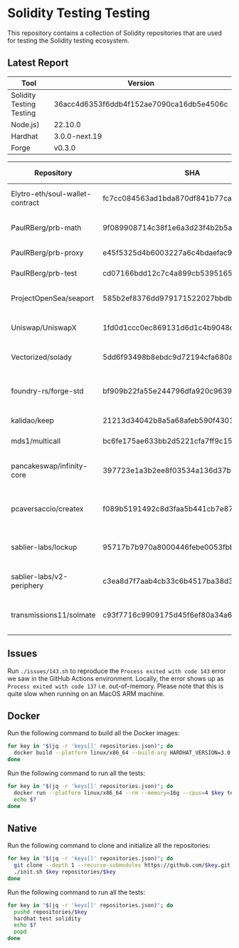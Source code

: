 # Solidity Testing Testing

This repository contains a collection of Solidity repositories that are used for testing the Solidity testing ecosystem.

## Latest Report

| Tool | Version |
| --- | --- |
| Solidity Testing Testing | 36acc4d6353f6ddb4f152ae7090ca16db5e4506c |
| Node.js) | 22.10.0 |
| Hardhat | 3.0.0-next.19 |
| Forge | v0.3.0 |

| Repository | SHA | forge build | forge test | hardhat compile | hardhat test |
| --- | --- | --- | --- | --- | --- |
| Elytro-eth/soul-wallet-contract | fc7cc084563ad1bda870df841b77caa9ee3a3661 | ✅ (176 in 189.02s) | ✅ (30 in 163.68s) | ✅ (40 in 13.63s) | ❌ (23/29 in 166.12s) |
| PaulRBerg/prb-math | 9f089908714c38f1e6a3d23f4b2b5a2c9b6c1d7a | ✅ (108 in 6.70s) | ✅ (314 in 9.38s) | ✅ (40 in 3.44s) | ✅ (314 in 12.60s) |
| PaulRBerg/prb-proxy | e45f5325d4b6003227a6c4bdaefac9453f89de2e | ✅ (72 in 6.48s) | ✅ (103 in 9.20s) | ✅ (5 in 3.71s) | ✅ (103 in 14.35s) |
| PaulRBerg/prb-test | cd07166bdd12c7c4a899cb53951653b53939a644 | ✅ (16 in 1.21s) | ✅ (192 in 56.00s) | ✅ (3 in 3.29s) | ✅ (192 in 63.83s) |
| ProjectOpenSea/seaport | 585b2ef8376dd979171522027bbdb048c2a4999c | ✅ (390 in 161.07s) | ❌ (47/91 in 159.78s) | ✅ (87 in 14.77s) | ❌ (0/0 in 55.22s) |
| Uniswap/UniswapX | 1fd0d1ccc0ec869131d6d1c4b9048d82fbc3d129 | ✅ (148 in 28.91s) | ✅ (428 in 37.17s) | ✅ (40 in 4.80s) | ❌ Exit Code 143 |
| Vectorized/solady | 5dd6f93498b8ebdc9d72194cfa680a90b738e1ad | ✅ (203 in 23.67s) | ✅ (1472 in 36.59s) | ✅ (102 in 6.53s) | ❌ Exit Code 143 |
| foundry-rs/forge-std | bf909b22fa55e244796dfa920c9639fdffa1c545 | ✅ (41 in 5.63s) | ✅ (164 in 89.12s) | ✅ (26 in 5.48s) | ❌ (162/168 in 67.01s) |
| kalidao/keep | 21213d34042b8a5a68afeb590f43018f08c81a58 | ✅ (54 in 9.08s) | ✅ (134 in 13.21s) | ✅ (0 in 3.00s) | ✅ (134 in 21.56s) |
| mds1/multicall | bc6fe175ae633bb2d5221cfa7ff9c15d10a932ce | ✅ (28 in 2.26s) | ✅ (45 in 2.49s) | ✅ (8 in 3.27s) | ✅ (45 in 6.38s) |
| pancakeswap/infinity-core | 397723e1a3b2ee8f03534a136d37bd4602f928a6 | ✅ (243 in 288.83s) | ❌ (826/828 in 274.17s) | ✅ (84 in 8.75s) | ❌ Exit Code 143 |
| pcaversaccio/createx | f089b5191492c8d3faa5b441cb7e8701fff3ac0a | ✅ (61 in 16.45s) | ✅ (129 in 20.80s) | ✅ (2 in 3.43s) | ❌ (112/131 in 40.27s) |
| sablier-labs/lockup | 95717b7b970a8000446febe0053fbb3afab2c418 | ✅ (243 in 93.98s) | ❌ (575/590 in 127.20s) | ✅ (20 in 5.58s) | ❌ Exit Code 143 |
| sablier-labs/v2-periphery | c3ea8d7f7aab4cb33c6b4517ba38d32ca35b1257 | ✅ (169 in 24.35s) | ❌ (77/87 in 24.08s) | ✅ (12 in 4.51s) | ❌ Exit Code 143 |
| transmissions11/solmate | c93f7716c9909175d45f6ef80a34a650e2d24e56 | ✅ (60 in 6.96s) | ✅ (568 in 23.94s) | ✅ (38 in 3.72s) | ❌ (565/570 in 51.67s) |

## Issues

Run `./issues/143.sh` to reproduce the `Process exited with code 143` error we saw in the GitHub Actions environment. Locally, the error shows up as `Process exited with code 137` i.e. out-of-memory. Please note that this is quite slow when running on an MacOS ARM machine.

## Docker

Run the following command to build all the Docker images:

```bash
for key in "$(jq -r 'keys[]' repositories.json)"; do
  docker build --platform linux/x86_64 --build-arg HARDHAT_VERSION=3.0.0-next.19 --build-arg PROJECT_REPOSITORY=$key -t $key .
done
```

Run the following command to run all the tests:

```bash
for key in "$(jq -r 'keys[]' repositories.json)"; do
  docker run --platform linux/x86_64 --rm --memory=16g --cpus=4 $key test solidity
  echo $?
done
```

## Native

Run the following command to clone and initialize all the repositories:

```bash
for key in "$(jq -r 'keys[]' repositories.json)"; do
  git clone --depth 1 --recurse-submodules https://github.com/$key.git repositories/$key
  ./init.sh $key repositories/$key
done
```

Run the following command to run all the tests:

```bash
for key in "$(jq -r 'keys[]' repositories.json)"; do
  pushd repositories/$key
  hardhat test solidity
  echo $?
  popd
done
```

